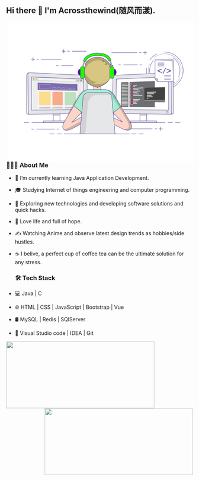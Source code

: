## Hi there 👋 I'm Acrossthewind(随风而漾).

<img align="right" alt="GIF" src="https://raw.githubusercontent.com/devSouvik/devSouvik/master/gif3.gif" width="500" />

### 👨🏻‍💻 About Me 
- 🔭 I’m currently learning Java Application Development.
- 🎓 Studying Internet of things engineering and computer programming.
- 🤔 Exploring new technologies and developing software solutions and quick hacks.
- 🌱 Love life and full of hope.
- ✍️ Watching Anime and observe latest design trends as hobbies/side hustles.
- ☕ I belive, a perfect cup of coffee tea can be the ultimate solution for any stress.

  ### 🛠 Tech Stack

- 💻 Java | C   
- 🌐 HTML | CSS | JavaScript | Bootstrap | Vue
- 🛢  MySQL | Redis | SQlServer
- 🔧 Visual Studio code | IDEA | Git
<div>
  <img align="left" height="180" width="400" style="display: inline-block; "
        src="https://github-readme-stats.vercel.app/api?username=Acrossthewind&show_icons=true" />
        
  <img align="right" height="180" width="400" style="display: inline-block; "
        src="https://github-readme-stats.vercel.app/api/top-langs/?username=Acrossthewind&layout=compact" />
</div>
